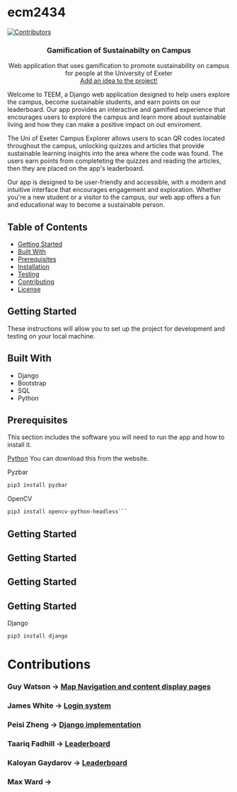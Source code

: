 # ecm2434
[![Contributors][contributors-shield]][contributors-url]


<h3 align="center">Gamification of Sustainabilty on Campus</h3>

  <p align="center">
     Web application that uses gamification to
     promote sustainability on campus for people at the University of Exeter
    <br />
    <a href="https://github.com/guy-watson/ecm2434/blob/main/ideas.md">Add an idea to the project!</a>
  </p>
  
Welcome to TEEM, a Django web application designed to help users explore the campus, become sustainable students, and earn points on our leaderboard. Our app provides an interactive and gamified experience that encourages users to explore the campus and learn more about sustainable living and how they can make a positive impact on out enviroment.

The Uni of Exeter Campus Explorer allows users to scan QR codes located throughout the campus, unlocking quizzes and articles that provide sustainable learning insights into the area where the code was found. The users earn points from completeting the quizzes and reading the articles, then they are placed on the app's leaderboard.

Our app is designed to be user-friendly and accessible, with a modern and intuitive interface that encourages engagement and exploration. Whether you're a new student or a visitor to the campus, our web app offers a fun and educational way to become a sustainable person.

## Table of Contents
- [Getting Started](#start)
- [Built With](#build)
- [Prerequisites](#preq)
- [Installation](#installation)
- [Testing](#test)
- [Contributing](#contributing)
- [License](#license)


## Getting Started <a name="start"></a>
These instructions will allow you to set up the project for development and testing on your local machine.

## Built With <a name="build"></a>
- Django
- Bootstrap
- SQL
- Python

## Prerequisites <a name="preq"></a>
This section includes the software you will need to run the app and how to install it.

[Python](https://www.python.org/) You can download this from the website.

Pyzbar
```bash
pip3 install pyzbar
```
OpenCV
```bash
pip3 install opencv-python-headless```
```

## Getting Started <a name="start"></a>
## Getting Started <a name="start"></a>
## Getting Started <a name="start"></a>
## Getting Started <a name="start"></a>


Django
```bash
pip3 install django
```
  






  
  
 # Contributions
 ### Guy Watson -> <a href="https://github.com/guy-watson/ecm2434/blob/main/ecm2434/html">Map Navigation and content display pages</a>    
 ### James White -> <a href="https://github.com/guy-watson/ecm2434/blob/main/create:login">Login system</a>   
 ### Peisi Zheng -> <a href="https://github.com/guy-watson/ecm2434/">Django implementation</a>   
 ### Taariq Fadhill -> <a href="https://github.com/guy-watson/ecm2434/blob/main/ecm2434/leaderboard">Leaderboard</a>    
 ### Kaloyan Gaydarov -> <a href="https://github.com/guy-watson/ecm2434/blob/main/ecm2434/leaderboard">Leaderboard</a>   
 ### Max Ward -> <a href="https://github.com/guy-watson/ecm2434/blob/main/ideas.md"></a>   
  
  
  
  
[contributors-shield]: https://img.shields.io/github/contributors/guy-watson/ecm2434.svg?style=for-the-badge
[contributors-url]: https://github.com/guy-watson/ecm2434/graphs/contributors
